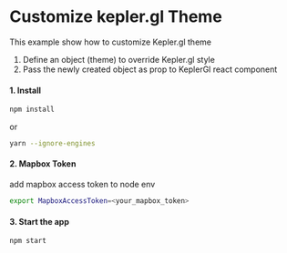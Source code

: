 # Customize kepler.gl Theme

This example show how to customize Kepler.gl theme
  1. Define an object (theme) to override Kepler.gl style
  2. Pass the newly created object as prop to KeplerGl react component

#### 1. Install

```sh
npm install
```

or

```sh
yarn --ignore-engines
```


#### 2. Mapbox Token
add mapbox access token to node env

```sh
export MapboxAccessToken=<your_mapbox_token>
```

#### 3. Start the app

```sh
npm start
```
